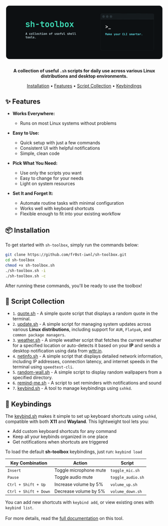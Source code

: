 <h1 align="center">
  <a href="https://github.com/fr0st-iwnl/sh-toolbox" target="_blank"><img src="https://github.com/fr0st-iwnl/assets/blob/main/thumbnails/sh-toolbox/sh-toolbox-40px.png" alt="sh-toolbox" width="900"></a>
</h1>
<p align="center"><strong>A collection of useful <code>.sh</code> scripts for daily use across various Linux distributions and desktop environments.</strong></p>


<p align="center">
<a href="#-installation">Installation</a> •
<a href="#-features">Features</a> •
  <a href="#-script-collection">Script Collection</a> •
<a href="#-keybindings">Keybindings</a>
</p>


## ✨ Features

- **Works Everywhere:**
  - Runs on most Linux systems without problems

- **Easy to Use:**
  - Quick setup with just a few commands
  - Consistent UI with helpful notifications
  - Simple, clean code

- **Pick What You Need:**
  - Use only the scripts you want
  - Easy to change for your needs
  - Light on system resources

- **Set It and Forget It:**
  - Automate routine tasks with minimal configuration
  - Works well with keyboard shortcuts
  - Flexible enough to fit into your existing workflow




## 📦 Installation
<!---First git clone the repository.
```
git clone https://github.com/fr0st-iwnl/sh-toolbox.git
```
-Then run these commands in your terminal.--->
To get started with `sh-toolbox`, simply run the commands below:
```bash
git clone https://github.com/fr0st-iwnl/sh-toolbox.git
cd sh-toolbox
chmod +x sh-toolbox.sh
./sh-toolbox.sh -i
./sh-toolbox.sh -c
```
After running these commands, you'll be ready to use the toolbox!


## 🔧 Script Collection

- `1`. [quote.sh](https://github.com/fr0st-iwnl/sh-toolbox/tree/master/Quotes#-quotesh) - A simple quote script that displays a random quote in the terminal.
- `2`. [update.sh](https://github.com/fr0st-iwnl/sh-toolbox/tree/master/System%20Update#-updatesh) - A simple script for managing system updates across various **Linux distributions**, including support for `AUR`, `Flatpak`, and `common package managers`.
- `3`. [weather.sh](https://github.com/fr0st-iwnl/sh-toolbox/tree/master/Weather#-weathersh) - A simple weather script that fetches the current weather for a specified location or auto-detects it based on your **IP** and sends a desktop notification using data from [wttr.in](https://wttr.in/).
- `4`. [netinfo.sh](https://github.com/fr0st-iwnl/sh-toolbox/tree/master/NetInfo#-netinfosh) - A simple script that displays detailed network information, including IP addresses, connection latency, and internet speeds in the terminal using `speedtest-cli`.
- `5`. [random-wall.sh](https://github.com/fr0st-iwnl/sh-toolbox/tree/master/Random%20Wallpaper#-random-wallsh) - A simple script to display random wallpapers from a specified directory.
- `6`. [remind-me.sh](https://github.com/fr0st-iwnl/sh-toolbox/blob/master/Remind%20Me/README.md#-remind-mesh) - A script to set reminders with notifications and sound
- `7`. [keybind.sh](https://github.com/fr0st-iwnl/sh-toolbox/blob/master/Keybindings/README.md#-keybindsh) - A tool to manage keybindings using `sxhkd`.

## 🎹 Keybindings

The [keybind.sh](https://github.com/fr0st-iwnl/sh-toolbox/blob/master/Keybindings/README.md#-keybindsh) makes it simple to set up keyboard shortcuts using `sxhkd`, compatible with both **X11** and **Wayland**. This lightweight tool lets you:

- Add custom keyboard shortcuts for any command
- Keep all your keybinds organized in one place
- Get notifications when shortcuts are triggered

To load the default **sh-toolbox** keybindings, just run: `keybind load`

| Key Combination | Action | Script |
|----------------|--------|--------|
| `Insert` | Toggle microphone mute | `toggle_mic.sh` |
| `Pause` | Toggle audio mute | `toggle_audio.sh` |
| `Ctrl + Shift + Up` | Increase volume by 5% | `volume_up.sh` |
| `Ctrl + Shift + Down` | Decrease volume by 5% | `volume_down.sh` |


You can add new shortcuts with `keybind add`, or view existing ones with `keybind list`.
<br>
<br>
For more details, read the [full documentation](https://github.com/fr0st-iwnl/sh-toolbox/tree/master/Keybindings#-keybindsh) on this tool.

